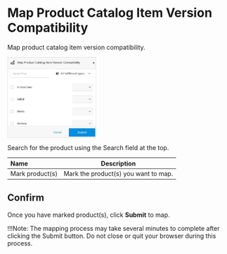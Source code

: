 # Map Product Catalog Item Version Compatibility

Map product catalog item version compatibility.

<img src="../../../../../../images/mapproduct.jpg" alt="mapproduct" style="width: 40%; display: block"></a>

Search for the product using the Search field at the top.

**Name** | **Description** 
:--- | ---
Mark product(s) | Mark the product(s) you want to map.

## Confirm

Once you have marked product(s), click **Submit** to map.

!!!Note:
The mapping process may take several minutes to complete after clicking the Submit button. Do not close or quit your browser during this process.